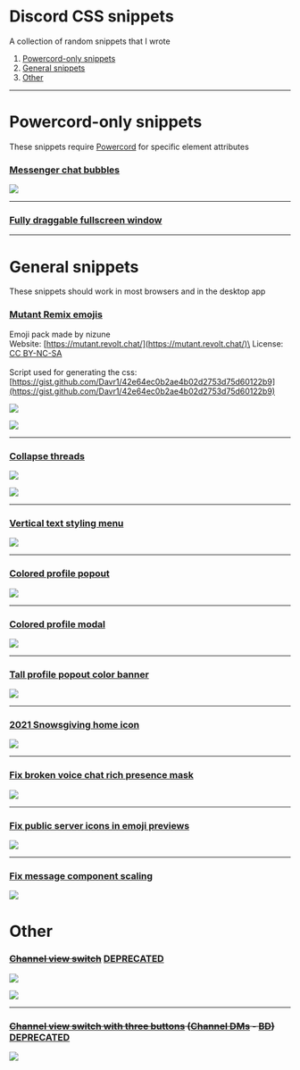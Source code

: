 # Discord CSS snippets
A collection of random snippets that I wrote
1. [Powercord-only snippets](#powercord-only-snippets)
2. [General snippets](#general-snippets)
3. [Other](#plugin-snippets)

---

# Powercord-only snippets
These snippets require [Powercord](https://powercord.dev) for specific element attributes

### [Messenger chat bubbles](/snippets/messenger_chat_bubbles.css?raw=true)

![](https://cdn.discordapp.com/attachments/755005803303403570/864957888963674162/unknown.png)

---

### [Fully draggable fullscreen window](/snippets/fullscreen_window_drag.css?raw=true)

---

# General snippets
These snippets should work in most browsers and in the desktop app

### [Mutant Remix emojis](/snippets/revolt_emojis.css?raw=true)
Emoji pack made by nizune\
Website: [https://mutant.revolt.chat/](https://mutant.revolt.chat/)\
License: [CC BY-NC-SA](https://creativecommons.org/licenses/by-nc-sa/4.0/)\
\
Script used for generating the css: [https://gist.github.com/Davr1/42e64ec0b2ae4b02d2753d75d60122b9](https://gist.github.com/Davr1/42e64ec0b2ae4b02d2753d75d60122b9)

![](https://cdn.discordapp.com/attachments/692065688524816475/916382960792522812/unknown.png)

![](https://cdn.discordapp.com/attachments/692065688524816475/916705085705306112/unknown.png)

---

### [Collapse threads](/snippets/collapse_threads.css?raw=true)

![](https://cdn.discordapp.com/attachments/692065688524816475/909112685344481373/unknown.png)

![](https://cdn.discordapp.com/attachments/692065688524816475/909112685516451870/unknown.png)

---

### [Vertical text styling menu](/snippets/vertical_text_styling_menu.css?raw=true)

![](https://cdn.discordapp.com/attachments/755005803303403570/864812058574323712/unknown.png)

---

### [Colored profile popout](/snippets/colored_profile_popout.css?raw=true)

![](https://cdn.discordapp.com/attachments/755005803303403570/871716893852061706/unknown.png)

---

### [Colored profile modal](/snippets/colored_profile_modal.css?raw=true)

![](https://cdn.discordapp.com/attachments/755005803303403570/872058781519982682/unknown.png)

---

### [Tall profile popout color banner](/snippets/tall_profile_banners.css?raw=true)

![](https://cdn.discordapp.com/attachments/755005803303403570/871658897981706350/unknown.png)

---

### [2021 Snowsgiving home icon](/snippets/snowglobe_home_icon.css?raw=true)

![](https://cdn.discordapp.com/attachments/692065688524816475/916418748783661056/unknown.png)

---

### [Fix broken voice chat rich presence mask](/snippets/rpc_mask.css?raw=true)

![](https://cdn.discordapp.com/attachments/755005803303403570/865924295519502346/b.png)

---

### [Fix public server icons in emoji previews](/snippets/emoji_public_server_icon.css?raw=true)

![](https://cdn.discordapp.com/attachments/755005803303403570/875021871618351144/unknown.png)

---

### [Fix message component scaling](/snippets/message_component_scaling.css?raw=true)

![](https://cdn.discordapp.com/attachments/692065688524816475/934430983934050374/unknown.png)

# Other

### ~~[Channel view switch](/snippets/channel_view_switch.css?raw=true)~~ [DEPRECATED](https://github.com/Discord-Datamining/Discord-Datamining/commit/b1817ee338fd46ca49bed78c543eebf054380761#commitcomment-64133576)

![](https://cdn.discordapp.com/attachments/692065688524816475/909111815584239646/unknown.png)

![](https://cdn.discordapp.com/attachments/692065688524816475/909111815366144040/unknown.png)

---

### ~~[Channel view switch with three buttons](/snippets/channel_view_switch-3_buttons.css?raw=true) ([Channel DMs](https://github.com/Strencher/BetterDiscordStuff/tree/master/ChannelDms) - [BD](https://betterdiscord.app/))~~ [DEPRECATED](https://github.com/Discord-Datamining/Discord-Datamining/commit/b1817ee338fd46ca49bed78c543eebf054380761#commitcomment-64133576)
![](https://cdn.discordapp.com/attachments/692065688524816475/913849732110123068/unknown.png)